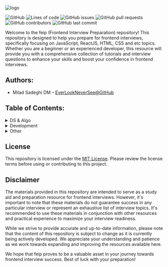 ![logo](logo.png)


![GitHub](https://img.shields.io/github/license/EverLookNeverSee/feip)
![Lines of code](https://img.shields.io/tokei/lines/github/EverLookNeverSee/feip)
![GitHub issues](https://img.shields.io/github/issues-raw/EverLookNeverSee/feip)
![GitHub pull requests](https://img.shields.io/github/issues-pr-raw/EverLookNeverSee/feip)
![GitHub contributors](https://img.shields.io/github/contributors/EverLookNeverSee/feip)
![GitHub last commit](https://img.shields.io/github/last-commit/EverLookNeverSee/feip)


Welcome to the feip (Frontend Interview Preparation) repository! This repository is designed
to help you prepare for frontend interviews, specifically focusing on JavaScript, ReactJS, HTML, CSS and etc topics.
Whether you are a beginner or an experienced developer, this resource will provide
you with a comprehensive collection of tutorials and interview questions to enhance your skills
and boost your confidence in frontend interviews.

## Authors:
* Milad Sadeghi DM – [EverLookNeverSee@GitHub](https://github.com/EverLookNeverSee)


## Table of Contents:

<details>
<summary>DS & Algo</summary>

* [Data structures](DataStructures_Algorithms/01-DataStructures.md)
</details>

<details>
<summary>Development</summary>

<details>
<summary>JavaScript</summary>

* [Fundamentals](Development/JavaScript/01-fundamentals.md)
* [Arrays](Development/JavaScript/02-arrays.md)
* [Strings](Development/JavaScript/03-strings.md)
* [Date and Time](Development/JavaScript/04-dateTime.md)
* [Object Oriented](Development/JavaScript/05-objectOriented.md)
* [Coding Challenges](Development/JavaScript/Challenges.md)
</details>

<details>
<summary>ReactJS</summary>

* [Basics](Development/ReactJS/01-Basics.md)
* [Props](Development/ReactJS/02-Props.md)
* [Components](Development/ReactJS/03-Components.md)
* [Arrays and Lists](Development/ReactJS/04-ArraysLists.md)
* [Best Practices](Development/ReactJS/05-BestPractices.md)
* [Conditional Rendering](Development/ReactJS/06-ConditionalRendering.md)
* [State](Development/ReactJS/07-State.md)
* [State vs. Props](Development/ReactJS/08-StateProps.md)
* [Performance](Development/ReactJS/09-Performance.md)
* [Advanced Concepts](Development/ReactJS/10-AdvancedConcepts.md)
* [Advanced](Development/ReactJS/11-Advanced.md)
* [Refs](Development/ReactJS/12-Refs.md)
* [Forms](Development/ReactJS/13-Forms.md)
* [Events](Development/ReactJS/14-Events.md)
* [Intermediate](Development/ReactJS/15-Intermediate.md)
</details>

[CSS](Development/css.md)
[HTML](Development/html.md)

</details>

<details>
<summary>Other</summary>

* [Agile](Other/Agile.md)
</details>


## License
This repository is licensed under the [MIT License](LICENSE). Please review the license terms before
using or contributing to this project.

## Disclaimer
The materials provided in this repository are intended to serve as a study aid and preparation resource
for frontend interviews. However, it's important to note that these materials do not guarantee success
in any particular interview or represent an exhaustive list of interview topics. It's recommended to use
these materials in conjunction with other resources and practical experience to maximize your interview
readiness.

While we strive to provide accurate and up-to-date information, please note that the content of this
repository is subject to change as it is currently being actively developed. We appreciate your
understanding and patience as we work towards expanding and improving the resources available here.

We hope that feip proves to be a valuable asset in your journey towards frontend interview success. Best
of luck with your preparation!
